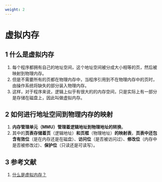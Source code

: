 ```yaml
---
weight: 2
---
```


# 虚拟内存

## 1 什么是虚拟内存

1. 每个程序都拥有自己的地址空间，这个地址空间被分成大小相等的页，然后被映射到物理内存。
2. 但是不需要所有的页都在物理内存中，当程序引用到不在物理内存中的页时，由操作系统将缺失的部分装入物理内存。
3. 这样，对于程序来说，逻辑上似乎有很大的的内存空间，只是实际上有一部分是存储在磁盘上，因此叫做虚拟内存。

## 2 如何进行地址空间到物理内存的映射

1. **内存管理单元（MMU）管理着逻辑地址到物理地址的转换**。
2. 其中的**页表存储着页**（逻辑地址）**和页框**（物理地址）**的映射表**，**页表中还包含有效位**（是在内存还是在磁盘）、**访问位**（是否被访问过）、**修改位**（内存中是否被修改过）、**保护位**（只读还是可读写）。

## 3 参考文献

1. [什么是虚拟内存？](https://github.com/wolverinn/Waking-Up/blob/master/Operating%20Systems.md#%E4%BB%80%E4%B9%88%E6%98%AF%E8%99%9A%E6%8B%9F%E5%86%85%E5%AD%98)
